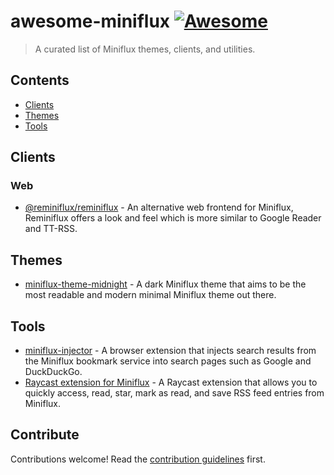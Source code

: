 # awesome-miniflux [![Awesome](https://awesome.re/badge.svg)](https://awesome.re)

> A curated list of Miniflux themes, clients, and utilities.

## Contents

- [Clients](#clients)
- [Themes](#themes)
- [Tools](#tools)

## Clients

### Web

- [@reminiflux/reminiflux](https://github.com/reminiflux/reminiflux) - An alternative web frontend for Miniflux, Reminiflux offers a look and feel which is more similar to Google Reader and TT-RSS.

## Themes

- [miniflux-theme-midnight](https://github.com/ronilaukkarinen/miniflux-theme-midnight) -  A dark Miniflux theme that aims to be the most readable and modern minimal Miniflux theme out there. 

## Tools
- [miniflux-injector](https://github.com/Sevichecc/miniflux-injector) - A browser extension that injects search results from the Miniflux bookmark service into search pages such as Google and DuckDuckGo.
- [Raycast extension for Miniflux](https://www.raycast.com/SevicheCC/miniflux) - A Raycast extension that allows you to quickly access, read, star, mark as read, and save RSS feed entries from Miniflux. 

## Contribute

Contributions welcome! Read the [contribution guidelines](contributing.md) first.
